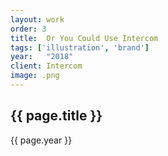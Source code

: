 ```yaml
---
layout: work
order: 3
title:  Or You Could Use Intercom
tags: ['illustration', 'brand']
year:   "2018"
client:	Intercom
image: .png
---
```

<section class="section padding-bottom">
    <h1 class="h1 post-title" itemprop="name headline">{{ page.title }}</h1>
    <p class="post-meta">{{ page.year }}</p>
</section>
